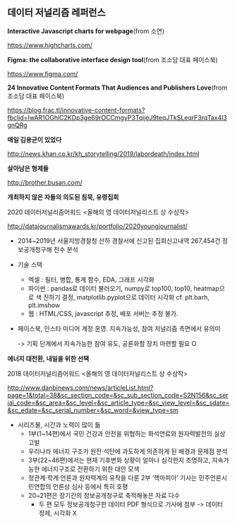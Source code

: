 ## 데이터 저널리즘 레퍼런스

**Interactive Javascript charts for webpage**(from 소연)

https://www.highcharts.com/



**Figma: the collaborative interface design tool**(from 조소담 대표 페이스북)

https://www.figma.com/

**24 Innovative Content Formats That Audiences and Publishers Love**(from 조소담 대표 페이스북)

https://blog.frac.tl/innovative-content-formats?fbclid=IwAR1OGhlC2KDp3ge69rOCCmgyP3TqijeJ9teqJTkSLeqrF3rqTax4l3gnQRg



**매일 김용균이 있었다**

http://news.khan.co.kr/kh_storytelling/2019/labordeath/index.html



**살아남은 형제들**

http://brother.busan.com/



**개최하지 않은 자들의 의도된 침묵, 유령집회**

2020 데이터저널리즘어워드 <올해의 영 데이터저널리스트 상 수상작>

http://datajournalismawards.kr/portfolio/2020youngjournalist/

- 2014~2019년 서울지방경찰청 산하 경찰서에 신고된 집회신고내역 267,454건 정보공개청구해 전수 분석

- 기술 스택 

  - 엑셀 : 필터, 병합, 통계 함수, EDA, 그래프 시각화
  - 파이썬 : pandas로 데이터 불러오기, numpy로 top100, top10, heatmap으로 색 진하기 결정, matplotlib.pyplot으로 데이터 시각화 cf. plt.barh, plt.imshow
  - 웹 : HTML/CSS, javascript 추정, 배포 서버는 추정 불가.

- 페이스북, 인스타 미디어 계정 운영. 지속가능성, 참여 저널리즘 측면에서 유의미 

  -> 기획 단계에서 지속가능한 참여 유도, 공론화할 장치 마련할 필요 O



**에너지 대전환, 내일을 위한 선택**

2018 데이터저널리즘어워드 <올해의 영 데이터저널리스트 상 수상작>

http://www.danbinews.com/news/articleList.html?page=1&total=38&sc_section_code=&sc_sub_section_code=S2N156&sc_serial_code=&sc_area=&sc_level=&sc_article_type=&sc_view_level=&sc_sdate=&sc_edate=&sc_serial_number=&sc_word=&view_type=sm

- 시리즈물, 시간과 노력이 많이 듦
  - 1부(1~14편)에서 국민 건강과 안전을 위협하는 화석연료와 원자력발전의 실상 고발
  - 우리나라 에너지 구조가 원전·석탄에 과도하게 의존하게 된 배경과 문제점 분석
  - 3부(22~46편)에서는 현재 기후변화 상황이 얼마나 심각한지 조명하고, 지속가능한 에너지구조로 전환하기 위한 대안 모색
  - 정관계·학계·언론과 원자력계의 유착을 다룬 2부 ‘핵마피아’ 기사는 민주언론시민연합의 언론상 심사 등에서 특히 호평
  - 20~21편은 장기간의 정보공개청구로 축적해놓은 자료 다수
    - 두 편 모두 정보공개청구한 데이터 PDF 형식으로 기사에 첨부 -> 데이터 정제, 시각화 X